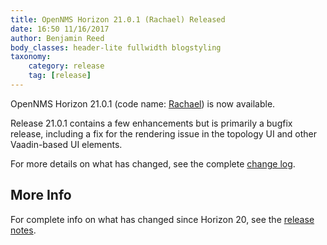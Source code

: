 ```yaml
---
title: OpenNMS Horizon 21.0.1 (Rachael) Released
date: 16:50 11/16/2017
author: Benjamin Reed
body_classes: header-lite fullwidth blogstyling
taxonomy:
    category: release
    tag: [release]
---
```


OpenNMS Horizon 21.0.1 (code name: [Rachael](http://bladerunner.wikia.com/wiki/Rachael)) is now available.

Release 21.0.1 contains a few enhancements but is primarily a bugfix release, including a fix for the rendering issue in the topology UI and other Vaadin-based UI elements.

For more details on what has changed, see the complete [change log](http://docs.opennms.org/opennms/releases/21.0.1/releasenotes/#releasenotes-changelog-21.0.1).

More Info
---------

For complete info on what has changed since Horizon 20, see the [release notes](https://docs.opennms.org/opennms/releases/21.0.1/releasenotes/releasenotes.html).
